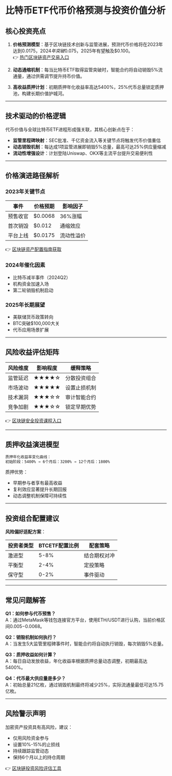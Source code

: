 # 比特币ETF代币价格预测与投资价值分析

## 核心投资亮点

1. **价格预测模型**：基于区块链技术创新与监管进展，预测代币价格将在2023年达到$0.0175，2024年突破$0.075，2025年有望触及$0.100。  
👉 [热门区块链资产交易入口](https://bit.ly/okx_welcome)  

2. **动态通缩机制**：每当比特币ETF取得监管突破时，智能合约将自动销毁5%流通量，通过供需调节提升持币价值。

3. **高收益质押计划**：初期质押年化收益率高达5400%，25%代币总量锁定质押池，构建长期价值护城河。

---

## 技术驱动的价格逻辑

代币价值与全球比特币ETF进程形成强关联，其核心创新点在于：

- **监管里程碑映射**：SEC批准、千亿资金流入等关键节点将触发代币价值重估
- **动态销毁机制**：每达成1项监管进展即销毁5%总量，最高可达25%供应量缩减
- **流动性增强设计**：计划登陆Uniswap、OKX等主流平台提升交易便利性

---

## 价格演进路径解析

### 2023年关键节点
| 事件 | 价格预期 | 影响因子 |
|------|----------|----------|
| 预售收官 | $0.0068 | 36%涨幅 |
| 首次销毁 | $0.012 | 通缩效应 |
| 平台上线 | $0.0175 | 流动性溢价 |

👉 [区块链资产配置指南获取](https://bit.ly/okx_welcome)

### 2024年催化因素
- 比特币减半事件（2024Q2）
- 机构资金加速入场
- 第二轮销毁机制启动

### 2025年长期展望
- 美联储货币政策转向
- BTC突破$100,000大关
- 代币应用场景扩展

---

## 风险收益评估矩阵

| 风险维度 | 影响程度 | 缓释策略 |
|----------|----------|----------|
| 监管延迟 | ★★★★☆ | 分散投资组合 |
| 市场波动 | ★★★★★ | 设置止损机制 |
| 技术漏洞 | ★★★☆☆ | 审计智能合约 |
| 竞争加剧 | ★★★☆☆ | 锁定早期优势 |

👉 [区块链安全投资课程入口](https://bit.ly/okx_welcome)

---

## 质押收益演进模型

```markdown
质押年化收益率变化曲线：
初始阶段：5400% → 6个月后：3200% → 12个月后：1800%
```

质押优势：
- 早期参与者享有最高收益
- 复利效应显著提升长期回报
- 动态调整机制保障可持续性

---

## 投资组合配置建议

**风险偏好适配方案**：

| 投资者类型 | BTCETF配置比例 | 配套策略 |
|------------|----------------|----------|
| 激进型 | 5-8% | 结合期权对冲 |
| 平衡型 | 2-4% | 定投策略 |
| 保守型 | 0-2% | 事件驱动 |

---

## 常见问题解答

**Q1：如何参与代币预售？**  
A：通过MetaMask等钱包连接官方平台，使用ETH/USDT进行认购，当前价格区间$0.005-$0.0068。

**Q2：销毁机制如何执行？**  
A：当发生5大监管里程碑事件时，智能合约将自动执行销毁，每次销毁5%总量。

**Q3：质押收益如何计算？**  
A：每日自动发放收益，年化收益率根据质押总量动态调整，初期最高达5400%。

**Q4：代币最大供应量是多少？**  
A：初始总量21亿枚，通过销毁机制最终将减少25%，实际流通量最低可达15.75亿枚。

---

## 风险警示声明

加密资产投资具有高风险，建议：
- 仅用风险资金参与
- 设置10%-15%的止损线
- 持续跟踪监管动态
- 保持6个月以上的持仓周期

👉 [区块链投资风险评估工具](https://bit.ly/okx_welcome)